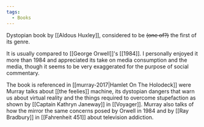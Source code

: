 ```yaml
---
tags:
  - Books
---
```

Dystopian book by [[Aldous Huxley]], considered to be ~~(one of?)~~ the first of its genre. 

It is usually compared to [[George Orwell]]'s [[1984]]. I personally enjoyed it more than 1984 and appreciated its take on media consumption and the  media, though it seems to be very exaggerated for  the purpose of social commentary.

The book is referenced in [[murray-2017|Hamlet On The Holodeck]] were Murray talks about [[the feelies]] machine, its dystopian dangers that warn us about virtual reality and the things required to overcome stupefaction as shown by [[Captain Kathryn Janeway]] in [[Voyager]]. Murray also talks of how the mirror the same concerns posed by Orwell in 1984 and by [[Ray Bradbury]] in [[Fahrenheit 451]] about television addiction.